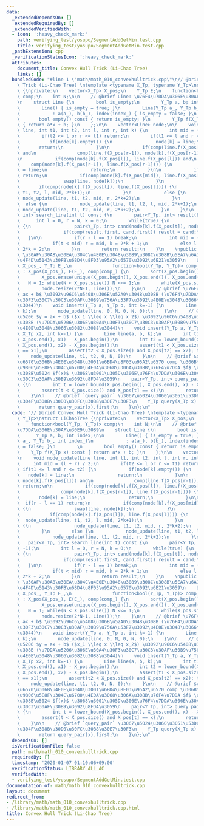 ```yaml
---
data:
  _extendedDependsOn: []
  _extendedRequiredBy: []
  _extendedVerifiedWith:
  - icon: ':heavy_check_mark:'
    path: verifying_test/yosupo/SegmentAddGetMin.test.cpp
    title: verifying_test/yosupo/SegmentAddGetMin.test.cpp
  _pathExtension: cpp
  _verificationStatusIcon: ':heavy_check_mark:'
  attributes:
    document_title: Convex Hull Trick (Li-Chao Tree)
    links: []
  bundledCode: "#line 1 \"math/math_010_convexhulltrick.cpp\"\n// @brief Convex Hull\
    \ Trick (Li-Chao Tree) \ntemplate <typename X_Tp, typename Y_Tp>\nstruct LiChaoTree\
    \ {\nprivate:\n    vector<X_Tp> X_pos;\n    Y_Tp E;\n    function<bool(Y_Tp, Y_Tp)>\
    \ comp;\n    int N;\n\n    // @brief Line: \u76F4\u7DDA\u306E\u30AF\u30E9\u30B9\
    \n    struct Line {\n        bool is_empty;\n        Y_Tp a, b; int index;\n\n\
    \        Line() { is_empty = true; }\n        Line(Y_Tp a_, Y_Tp b_, int index_)\n\
    \            : a(a_), b(b_), index(index_) { is_empty = false; }\n        \n \
    \       bool empty() const { return is_empty; }\n        Y_Tp f(X_Tp x) const\
    \ { return a*x + b; }\n    };\n\n    vector<Line> node;\n\n    void node_update(Line\
    \ line, int t1, int t2, int l, int r, int k) {\n        int mid = (l + r) / 2;\n\
    \        if(t2 <= l or r <= t1) return;\n        if(t1 <= l and r <= t2) {\n \
    \           if(node[k].empty()) {\n                node[k] = line;\n         \
    \       return;\n            }\n\n            if(comp(line.f(X_pos[l]), node[k].f(X_pos[l]))\
    \ and\n               comp(line.f(X_pos[r-1]), node[k].f(X_pos[r-1]))) return;\n\
    \n            if(comp(node[k].f(X_pos[l]), line.f(X_pos[l])) and\n           \
    \    comp(node[k].f(X_pos[r-1]), line.f(X_pos[r-1]))) {\n                node[k]\
    \ = line;\n                return;\n            }\n\n            if(r - l == 1)\
    \ return;\n            if(comp(node[k].f(X_pos[mid]), line.f(X_pos[mid]))) {\n\
    \                swap(line, node[k]);\n            }\n                \n     \
    \       if(comp(node[k].f(X_pos[l]), line.f(X_pos[l]))) {\n                node_update(line,\
    \ t1, t2, l, mid, 2*k+1);\n            }\n            else {\n               \
    \ node_update(line, t1, t2, mid, r, 2*k+2);\n            }\n        }\n      \
    \  else {\n            node_update(line, t1, t2, l, mid, 2*k+1);\n           \
    \ node_update(line, t1, t2, mid, r, 2*k+2);\n        }\n    }\n\n    pair<Y_Tp,\
    \ int> search_line(int t) const {\n        pair<Y_Tp, int> result(E, -1);\n  \
    \      int l = 0, r = N, k = 0;\n        while(true) {\n            if(!node[k].empty())\
    \ {\n                pair<Y_Tp, int> cand(node[k].f(X_pos[t]), node[k].index);\n\
    \                if(comp(result.first, cand.first)) result = cand;\n         \
    \   }\n\n            if(r - l == 1) break;\n            int mid = (l + r) / 2;\n\
    \            if(t < mid) r = mid, k = 2*k + 1;\n            else l = mid, k =\
    \ 2*k + 2;\n        }\n        return result;\n    }\n    \npublic:\n    // @brief\
    \ \u30AF\u30A8\u30EA\u304C\u4E0E\u3048\u3089\u308C\u308B\u5EA7\u6A19\u30FB\u5358\
    \u4F4D\u5143\u30FB\u6BD4\u8F03\u95A2\u6570\u3092\u6E21\u3059\n    LiChaoTree(vector<X_Tp>\
    \ X_pos_, Y_Tp E_,\n               function<bool(Y_Tp, Y_Tp)> comp_)\n       \
    \ : X_pos(X_pos_), E(E_), comp(comp_) {\n        sort(X_pos.begin(), X_pos.end());\n\
    \        X_pos.erase(unique(X_pos.begin(), X_pos.end()), X_pos.end());\n     \
    \   N = 1; while(N < X_pos.size()) N <<= 1;\n        while(X_pos.size() < N) X_pos.emplace_back(X_pos.back());\n\
    \        node.resize(2*N-1, Line());\n    }\n\n    // @brief \u76F4\u7DDA $y =\
    \ ax + b$ \u3092\u96C6\u5408\u306B\u52A0\u3048\u308B (\u76F4\u7DDA\u306E\u30A4\
    \u30F3\u30C7\u30C3\u30AF\u30B9\u756A\u53F7\u3092\u4E0E\u3048\u3066\u3082\u3088\
    \u3044)\n    void insert(Y_Tp a, Y_Tp b, int k=-1) {\n        Line line(a, b,\
    \ k);\n        node_update(line, 0, N, 0, N, 0);\n    }\n\n    // @brief \u7DDA\
    \u5206 $y = ax + b$ ($x_1 \\leq x \\leq x_2$) \u3092\u96C6\u5408\u306B\u52A0\u3048\
    \u308B (\u7DDA\u5206\u306E\u30A4\u30F3\u30C7\u30C3\u30AF\u30B9\u756A\u53F7\u3092\
    \u4E0E\u3048\u3066\u3082\u3088\u3044)\n    void insert(Y_Tp a, Y_Tp b, X_Tp x1,\
    \ X_Tp x2, int k=-1) {\n        Line line(a, b, k);\n        int t1 = lower_bound(X_pos.begin(),\
    \ X_pos.end(), x1) - X_pos.begin();\n        int t2 = lower_bound(X_pos.begin(),\
    \ X_pos.end(), x2) - X_pos.begin();\n        assert(t1 < X_pos.size() and X_pos[t1]\
    \ == x1);\n        assert(t2 < X_pos.size() and X_pos[t2] == x2); t2++;\n    \
    \    node_update(line, t1, t2, 0, N, 0);\n    }\n\n    // @brief $x$ \u3092\u5F15\
    \u6570\u306B\u4E0E\u3048\u3001\u6BD4\u8F03\u95A2\u6570 comp \u306B\u3088\u308A\
    \u9806\u5E8F\u304C\u6700\u4E0A\u3068\u306A\u308B\u76F4\u7DDA $f$ \u306B\u304A\u3051\
    \u308B\u5024 $f(x)$ \u3068\u3001\u305D\u306E\u76F4\u7DDA\u306E\u30A4\u30F3\u30C7\
    \u30C3\u30AF\u30B9\u3092\u8FD4\u3059\n    pair<Y_Tp, int> query_pair(X_Tp x) const\
    \ {\n        int t = lower_bound(X_pos.begin(), X_pos.end(), x) - X_pos.begin();\n\
    \        assert(t < X_pos.size() and X_pos[t] == x);\n        return search_line(t);\n\
    \    }\n\n    // @brief `query_pair` \u3067\u5024\u3060\u3051\u53D6\u3063\u3066\
    \u304F\u308B\u30D0\u30FC\u30B8\u30E7\u30F3\n    Y_Tp query(X_Tp x) const {\n \
    \       return query_pair(x).first;\n    }\n};\n"
  code: "// @brief Convex Hull Trick (Li-Chao Tree) \ntemplate <typename X_Tp, typename\
    \ Y_Tp>\nstruct LiChaoTree {\nprivate:\n    vector<X_Tp> X_pos;\n    Y_Tp E;\n\
    \    function<bool(Y_Tp, Y_Tp)> comp;\n    int N;\n\n    // @brief Line: \u76F4\
    \u7DDA\u306E\u30AF\u30E9\u30B9\n    struct Line {\n        bool is_empty;\n  \
    \      Y_Tp a, b; int index;\n\n        Line() { is_empty = true; }\n        Line(Y_Tp\
    \ a_, Y_Tp b_, int index_)\n            : a(a_), b(b_), index(index_) { is_empty\
    \ = false; }\n        \n        bool empty() const { return is_empty; }\n    \
    \    Y_Tp f(X_Tp x) const { return a*x + b; }\n    };\n\n    vector<Line> node;\n\
    \n    void node_update(Line line, int t1, int t2, int l, int r, int k) {\n   \
    \     int mid = (l + r) / 2;\n        if(t2 <= l or r <= t1) return;\n       \
    \ if(t1 <= l and r <= t2) {\n            if(node[k].empty()) {\n             \
    \   node[k] = line;\n                return;\n            }\n\n            if(comp(line.f(X_pos[l]),\
    \ node[k].f(X_pos[l])) and\n               comp(line.f(X_pos[r-1]), node[k].f(X_pos[r-1])))\
    \ return;\n\n            if(comp(node[k].f(X_pos[l]), line.f(X_pos[l])) and\n\
    \               comp(node[k].f(X_pos[r-1]), line.f(X_pos[r-1]))) {\n         \
    \       node[k] = line;\n                return;\n            }\n\n          \
    \  if(r - l == 1) return;\n            if(comp(node[k].f(X_pos[mid]), line.f(X_pos[mid])))\
    \ {\n                swap(line, node[k]);\n            }\n                \n \
    \           if(comp(node[k].f(X_pos[l]), line.f(X_pos[l]))) {\n              \
    \  node_update(line, t1, t2, l, mid, 2*k+1);\n            }\n            else\
    \ {\n                node_update(line, t1, t2, mid, r, 2*k+2);\n            }\n\
    \        }\n        else {\n            node_update(line, t1, t2, l, mid, 2*k+1);\n\
    \            node_update(line, t1, t2, mid, r, 2*k+2);\n        }\n    }\n\n \
    \   pair<Y_Tp, int> search_line(int t) const {\n        pair<Y_Tp, int> result(E,\
    \ -1);\n        int l = 0, r = N, k = 0;\n        while(true) {\n            if(!node[k].empty())\
    \ {\n                pair<Y_Tp, int> cand(node[k].f(X_pos[t]), node[k].index);\n\
    \                if(comp(result.first, cand.first)) result = cand;\n         \
    \   }\n\n            if(r - l == 1) break;\n            int mid = (l + r) / 2;\n\
    \            if(t < mid) r = mid, k = 2*k + 1;\n            else l = mid, k =\
    \ 2*k + 2;\n        }\n        return result;\n    }\n    \npublic:\n    // @brief\
    \ \u30AF\u30A8\u30EA\u304C\u4E0E\u3048\u3089\u308C\u308B\u5EA7\u6A19\u30FB\u5358\
    \u4F4D\u5143\u30FB\u6BD4\u8F03\u95A2\u6570\u3092\u6E21\u3059\n    LiChaoTree(vector<X_Tp>\
    \ X_pos_, Y_Tp E_,\n               function<bool(Y_Tp, Y_Tp)> comp_)\n       \
    \ : X_pos(X_pos_), E(E_), comp(comp_) {\n        sort(X_pos.begin(), X_pos.end());\n\
    \        X_pos.erase(unique(X_pos.begin(), X_pos.end()), X_pos.end());\n     \
    \   N = 1; while(N < X_pos.size()) N <<= 1;\n        while(X_pos.size() < N) X_pos.emplace_back(X_pos.back());\n\
    \        node.resize(2*N-1, Line());\n    }\n\n    // @brief \u76F4\u7DDA $y =\
    \ ax + b$ \u3092\u96C6\u5408\u306B\u52A0\u3048\u308B (\u76F4\u7DDA\u306E\u30A4\
    \u30F3\u30C7\u30C3\u30AF\u30B9\u756A\u53F7\u3092\u4E0E\u3048\u3066\u3082\u3088\
    \u3044)\n    void insert(Y_Tp a, Y_Tp b, int k=-1) {\n        Line line(a, b,\
    \ k);\n        node_update(line, 0, N, 0, N, 0);\n    }\n\n    // @brief \u7DDA\
    \u5206 $y = ax + b$ ($x_1 \\leq x \\leq x_2$) \u3092\u96C6\u5408\u306B\u52A0\u3048\
    \u308B (\u7DDA\u5206\u306E\u30A4\u30F3\u30C7\u30C3\u30AF\u30B9\u756A\u53F7\u3092\
    \u4E0E\u3048\u3066\u3082\u3088\u3044)\n    void insert(Y_Tp a, Y_Tp b, X_Tp x1,\
    \ X_Tp x2, int k=-1) {\n        Line line(a, b, k);\n        int t1 = lower_bound(X_pos.begin(),\
    \ X_pos.end(), x1) - X_pos.begin();\n        int t2 = lower_bound(X_pos.begin(),\
    \ X_pos.end(), x2) - X_pos.begin();\n        assert(t1 < X_pos.size() and X_pos[t1]\
    \ == x1);\n        assert(t2 < X_pos.size() and X_pos[t2] == x2); t2++;\n    \
    \    node_update(line, t1, t2, 0, N, 0);\n    }\n\n    // @brief $x$ \u3092\u5F15\
    \u6570\u306B\u4E0E\u3048\u3001\u6BD4\u8F03\u95A2\u6570 comp \u306B\u3088\u308A\
    \u9806\u5E8F\u304C\u6700\u4E0A\u3068\u306A\u308B\u76F4\u7DDA $f$ \u306B\u304A\u3051\
    \u308B\u5024 $f(x)$ \u3068\u3001\u305D\u306E\u76F4\u7DDA\u306E\u30A4\u30F3\u30C7\
    \u30C3\u30AF\u30B9\u3092\u8FD4\u3059\n    pair<Y_Tp, int> query_pair(X_Tp x) const\
    \ {\n        int t = lower_bound(X_pos.begin(), X_pos.end(), x) - X_pos.begin();\n\
    \        assert(t < X_pos.size() and X_pos[t] == x);\n        return search_line(t);\n\
    \    }\n\n    // @brief `query_pair` \u3067\u5024\u3060\u3051\u53D6\u3063\u3066\
    \u304F\u308B\u30D0\u30FC\u30B8\u30E7\u30F3\n    Y_Tp query(X_Tp x) const {\n \
    \       return query_pair(x).first;\n    }\n};\n"
  dependsOn: []
  isVerificationFile: false
  path: math/math_010_convexhulltrick.cpp
  requiredBy: []
  timestamp: '2020-01-07 01:10:06+09:00'
  verificationStatus: LIBRARY_ALL_AC
  verifiedWith:
  - verifying_test/yosupo/SegmentAddGetMin.test.cpp
documentation_of: math/math_010_convexhulltrick.cpp
layout: document
redirect_from:
- /library/math/math_010_convexhulltrick.cpp
- /library/math/math_010_convexhulltrick.cpp.html
title: Convex Hull Trick (Li-Chao Tree)
---
```

